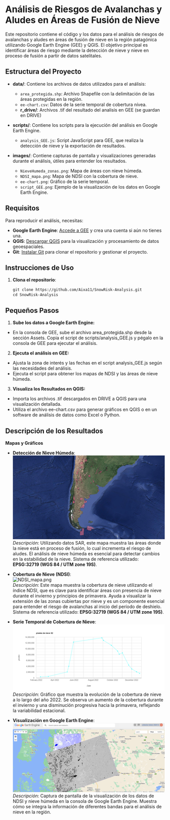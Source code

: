 # Análisis de Riesgos de Avalanchas y Aludes en Áreas de Fusión de Nieve

Este repositorio contiene el código y los datos para el análisis de riesgos de avalanchas y aludes en áreas de fusión de nieve en la región patagónica utilizando Google Earth Engine (GEE) y QGIS. El objetivo principal es identificar áreas de riesgo mediante la detección de nieve y nieve en proceso de fusión a partir de datos satelitales.

## Estructura del Proyecto

- **data/**: Contiene los archivos de datos utilizados para el análisis:
  - `area_protegida.shp`: Archivo Shapefile con la delimitación de las áreas protegidas en la región.
  - `ee-chart.csv`: Datos de la serie temporal de cobertura nívea.
  - **r_drive/**: Archivos .tif del resultado del analisis en GEE (se guardan en DRIVE)

- **scripts/**: Contiene los scripts para la ejecución del análisis en Google Earth Engine.
  - `analysis_GEE.js`: Script JavaScript para GEE, que realiza la detección de nieve y la exportación de resultados.

- **images/**: Contiene capturas de pantalla y visualizaciones generadas durante el análisis, útiles para entender los resultados.
  - `NieveHumeda_zonas.png`: Mapa de áreas con nieve húmeda.
  - `NDSI_mapa.png`: Mapa de NDSI con la cobertura de nieve.
  - `ee-chart.png`: Gráfico de la serie temporal.
  - `script_GEE.png`: Ejemplo de la visualización de los datos en Google Earth Engine.

## Requisitos

Para reproducir el análisis, necesitas:

- **Google Earth Engine**: [Accede a GEE](https://code.earthengine.google.com/) y crea una cuenta si aún no tienes una.
- **QGIS**: [Descargar QGIS](https://qgis.org/en/site/forusers/download.html) para la visualización y procesamiento de datos geoespaciales.
- **Git**: [Instalar Git](https://git-scm.com/) para clonar el repositorio y gestionar el proyecto.

## Instrucciones de Uso

1. **Clona el repositorio**:
   ```
   git clone https://github.com/Aixa11/SnowRisk-Analysis.git
   cd SnowRisk-Analysis
   ```
## Pequeños Pasos ##

1. **Sube los datos a Google Earth Engine:**
- En la consola de GEE, sube el archivo area_protegida.shp desde la sección Assets.
Copia el script de scripts/analysis_GEE.js y pégalo en la consola de GEE para ejecutar el análisis.
2. **Ejecuta el análisis en GEE:**
- Ajusta la zona de interés y las fechas en el script analysis_GEE.js según las necesidades del análisis.
- Ejecuta el script para obtener los mapas de NDSI y las áreas de nieve húmeda.
3. **Visualiza los Resultados en QGIS:**
- Importa los archivos .tif descargados en DRIVE a QGIS para una visualización detallada.
- Utiliza el archivo ee-chart.csv para generar gráficos en QGIS o en un software de análisis de datos como Excel o Python.

## Descripción de los Resultados
**Mapas y Gráficos**

- **Detección de Nieve Húmeda**:  
  ![NieveHumeda_zonas.png](./Fusion%20de%20la%20Nieve/images/NieveHumeda_zonas.png)  
  *Descripción*: Utilizando datos SAR, este mapa muestra las áreas donde la nieve está en proceso de fusión, lo cual incrementa el riesgo de aludes. El análisis de nieve húmeda es esencial para detectar cambios en la estabilidad de la nieve. Sistema de referencia utilizado: **EPSG:32719 (WGS 84 / UTM zone 19S)**.

- **Cobertura de Nieve (NDSI)**:  
  ![NDSI_mapa.png](./Fusion%20de%20la%20Nieve/images/NDSI_mapa.png)  
  *Descripción*: Este mapa muestra la cobertura de nieve utilizando el índice NDSI, que es clave para identificar áreas con presencia de nieve durante el invierno y principios de primavera. Ayuda a visualizar la extensión de las zonas cubiertas por nieve y es un componente esencial para entender el riesgo de avalanchas al inicio del período de deshielo. Sistema de referencia utilizado: **EPSG:32719 (WGS 84 / UTM zone 19S)**.

- **Serie Temporal de Cobertura de Nieve**:  
  ![ee-chart.png](./Fusion%20de%20la%20Nieve/images/ee-chart.png)  
  *Descripción*: Gráfico que muestra la evolución de la cobertura de nieve a lo largo del año 2022. Se observa un aumento de la cobertura durante el invierno y una disminución progresiva hacia la primavera, reflejando la variabilidad estacional.

- **Visualización en Google Earth Engine**:  
  ![script_GEE.png](./Fusion%20de%20la%20Nieve/images/script_GEE.png)  
  *Descripción*: Captura de pantalla de la visualización de los datos de NDSI y nieve húmeda en la consola de Google Earth Engine. Muestra cómo se integra la información de diferentes bandas para el análisis de nieve en la región.